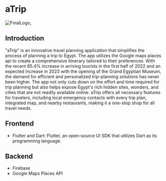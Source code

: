 # aTrip
![FinalLogo,](https://github.com/GeekyGame/atrip2023/assets/63655223/8b4b495e-4a9b-4bb7-95ea-e454921b28b0)

## Introduction
"aTrip" is an innovative travel planning application that simplifies the process of planning a trip to Egypt. The app utilizes the Google maps places api to create a comprehensive itinerary tailored to their preferences. With the recent 85.4% increase in arriving tourists in the first half of 2022 and an expected increase in 2023 with the opening of the Grand Egyptian Museum, the demand for efficient and personalized trip-planning solutions has never been higher. The app not only cuts down on the effort and time required for trip planning but also helps expose Egypt's rich hidden sites, wonders, and cities that are not readily available online. aTrip offers all necessary features for travelers, including local emergency contacts with every trip plan, integrated map, and nearby restaurants, making it a one-stop shop for all travel needs.

## Frontend
- Flutter and Dart: Flutter, an open-source UI SDK that utilizes Dart as its programming language.

## Backend 
- Firebase
- Google Maps Places API
  


